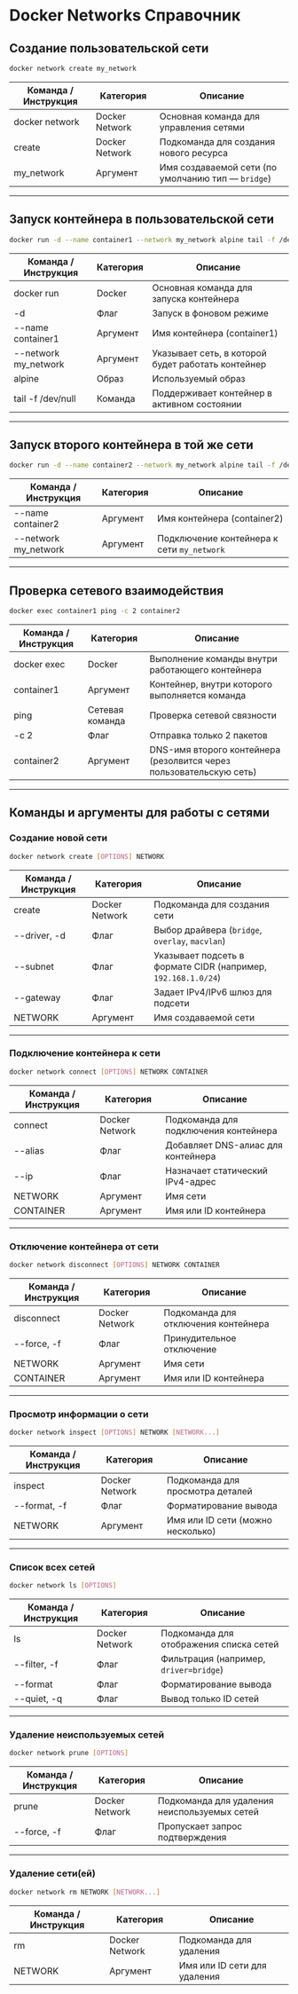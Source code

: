# Docker Networks Справочник

## Создание пользовательской сети

```bash
docker network create my_network
```

| Команда / Инструкция | Категория | Описание |
|----------------------|-----------|----------|
| docker network | Docker Network | Основная команда для управления сетями |
| create | Docker Network | Подкоманда для создания нового ресурса |
| my_network | Аргумент | Имя создаваемой сети (по умолчанию тип — `bridge`) |

---

## Запуск контейнера в пользовательской сети

```bash
docker run -d --name container1 --network my_network alpine tail -f /dev/null
```

| Команда / Инструкция | Категория | Описание |
|----------------------|-----------|----------|
| docker run | Docker | Основная команда для запуска контейнера |
| -d | Флаг | Запуск в фоновом режиме |
| --name container1 | Аргумент | Имя контейнера (container1) |
| --network my_network | Аргумент | Указывает сеть, в которой будет работать контейнер |
| alpine | Образ | Используемый образ |
| tail -f /dev/null | Команда | Поддерживает контейнер в активном состоянии |

---

## Запуск второго контейнера в той же сети

```bash
docker run -d --name container2 --network my_network alpine tail -f /dev/null
```

| Команда / Инструкция | Категория | Описание |
|----------------------|-----------|----------|
| --name container2 | Аргумент | Имя контейнера (container2) |
| --network my_network | Аргумент | Подключение контейнера к сети `my_network` |

---

## Проверка сетевого взаимодействия

```bash
docker exec container1 ping -c 2 container2
```

| Команда / Инструкция | Категория | Описание |
|----------------------|-----------|----------|
| docker exec | Docker | Выполнение команды внутри работающего контейнера |
| container1 | Аргумент | Контейнер, внутри которого выполняется команда |
| ping | Сетевая команда | Проверка сетевой связности |
| -c 2 | Флаг | Отправка только 2 пакетов |
| container2 | Аргумент | DNS-имя второго контейнера (резолвится через пользовательскую сеть) |

---

## Команды и аргументы для работы с сетями

### Создание новой сети

```bash
docker network create [OPTIONS] NETWORK
```

| Команда / Инструкция | Категория | Описание |
|----------------------|-----------|----------|
| create | Docker Network | Подкоманда для создания сети |
| --driver, -d | Флаг | Выбор драйвера (`bridge`, `overlay`, `macvlan`) |
| --subnet | Флаг | Указывает подсеть в формате CIDR (например, `192.168.1.0/24`) |
| --gateway | Флаг | Задает IPv4/IPv6 шлюз для подсети |
| NETWORK | Аргумент | Имя создаваемой сети |

---

### Подключение контейнера к сети

```bash
docker network connect [OPTIONS] NETWORK CONTAINER
```

| Команда / Инструкция | Категория | Описание |
|----------------------|-----------|----------|
| connect | Docker Network | Подкоманда для подключения контейнера |
| --alias | Флаг | Добавляет DNS-алиас для контейнера |
| --ip | Флаг | Назначает статический IPv4-адрес |
| NETWORK | Аргумент | Имя сети |
| CONTAINER | Аргумент | Имя или ID контейнера |

---

### Отключение контейнера от сети

```bash
docker network disconnect [OPTIONS] NETWORK CONTAINER
```

| Команда / Инструкция | Категория | Описание |
|----------------------|-----------|----------|
| disconnect | Docker Network | Подкоманда для отключения контейнера |
| --force, -f | Флаг | Принудительное отключение |
| NETWORK | Аргумент | Имя сети |
| CONTAINER | Аргумент | Имя или ID контейнера |

---

### Просмотр информации о сети

```bash
docker network inspect [OPTIONS] NETWORK [NETWORK...]
```

| Команда / Инструкция | Категория | Описание |
|----------------------|-----------|----------|
| inspect | Docker Network | Подкоманда для просмотра деталей |
| --format, -f | Флаг | Форматирование вывода |
| NETWORK | Аргумент | Имя или ID сети (можно несколько) |

---

### Список всех сетей

```bash
docker network ls [OPTIONS]
```

| Команда / Инструкция | Категория | Описание |
|----------------------|-----------|----------|
| ls | Docker Network | Подкоманда для отображения списка сетей |
| --filter, -f | Флаг | Фильтрация (например, `driver=bridge`) |
| --format | Флаг | Форматирование вывода |
| --quiet, -q | Флаг | Вывод только ID сетей |

---

### Удаление неиспользуемых сетей

```bash
docker network prune [OPTIONS]
```

| Команда / Инструкция | Категория | Описание |
|----------------------|-----------|----------|
| prune | Docker Network | Подкоманда для удаления неиспользуемых сетей |
| --force, -f | Флаг | Пропускает запрос подтверждения |

---

### Удаление сети(ей)

```bash
docker network rm NETWORK [NETWORK...]
```

| Команда / Инструкция | Категория | Описание |
|----------------------|-----------|----------|
| rm | Docker Network | Подкоманда для удаления |
| NETWORK | Аргумент | Имя или ID сети для удаления |

